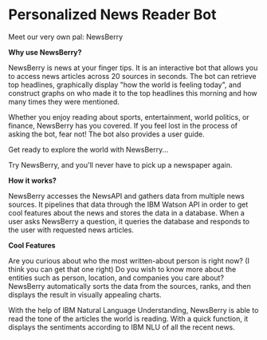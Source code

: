 # Personalized News Reader Bot

Meet our very own pal: NewsBerry

**Why use NewsBerry?**

NewsBerry is news at your finger tips. It is an interactive bot that allows you to access news articles across 20 sources in seconds. The bot can retrieve top headlines, graphically display "how the world is feeling today", and construct graphs on who made it to the top headlines this morning and how many times they were mentioned.

Whether you enjoy reading about sports, entertainment, world politics, or finance, NewsBerry has you covered. If you feel lost in the process of asking the bot, fear not! The bot also provides a user guide.

Get ready to explore the world with NewsBerry...

Try NewsBerry, and you'll never have to pick up a newspaper again.

**How it works?**

NewsBerry accesses the NewsAPI and gathers data from multiple news sources. It pipelines that data through the IBM Watson API in order to get cool features about the news and stores the data in a database. When a user asks NewsBerry a question, it queries the database and responds to the user with requested news articles.

**Cool Features**

Are you curious about who the most written-about person is right now? (I think you can get that one right) Do you wish to know more about the entities such as person, location, and companies you care about? NewsBerry automatically sorts the data from the sources, ranks, and then displays the result in visually appealing charts.

With the help of IBM Natural Language Understanding, NewsBerry is able to read the tone of the articles the world is reading. With a quick function, it displays the sentiments according to IBM NLU of all the recent news.
